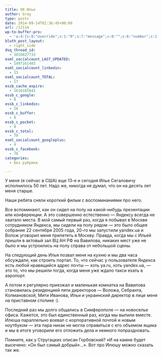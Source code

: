 ```yaml
---
title: Об Илье
author: Gray
type: posts
date: 2014-09-14T02:36:45+00:00
url: /12114
wp-to-buffer-pro:
  - 'a:4:{s:8:"override";s:1:"0";s:7:"message";s:0:"";s:6:"number";s:1:"1";s:16:"alternateMessage";s:0:"";}'
bluth_post_layout:
  - right_side
dsq_thread_id:
  - 3016027733
esml_socialcount_LAST_UPDATED:
  - 1497161403
esml_socialcount_linkedin:
  - 13
esml_socialcount_TOTAL:
  - 17
essb_cache_expire:
  - 1616185842
essb_c_google:
  - 8
essb_c_linkedin:
  - 26
essb_c_buffer:
  - 8
essb_c_pocket:
  - 8
essb_c_total:
  - 70
esml_socialcount_googleplus:
  - 4
essb_c_facebook:
  - 70
categories:
  - Без рубрики

---
```








У меня (я сейчас в США) еще 13-е и сегодня Илье Сегаловичу исполнилось 50 лет. Надо же, никогда не думал, что он на десять лет меня старше.

Наши ребята сняли короткий фильм с воспоминаниями про него.



Все вспоминают, как он сидел на полу на какой-нибудь презентации или конференции. А это совершенно естественно — Яндексу всегда не хватало места. В мой самый первый раз, когда я побывал в Москве сотрудником Яндекса, мы сидели на полу рядом — это было общее собрание 22 сентября 2005 года, 20-го мы запустили yandex.ua и Волож уговорил меня прилететь в Москву. Правда, когда мы с Ильей пришли в актовый зал ВЦ АН РФ на Вавилова, никаких мест уже не было и мы устроились на полу справа от небольшой сцены.

На следующий день Илья позвал меня на кухню и мы два часа обсуждали, как строить портал. То, что сейчас у пользователя Яндекса есть любой нравящийся адрес почты — хоть ya.ru, хоть yandex.ua, — это то, что мы решили тогда, когда меня уже ждало такси ехать в аэропорт.

А потом я регулярно приезжал и маленькая комнатка на Вавилова становилась резиденцией пяти директоров — Воложа, Себранта, Колмановской, Мити Иванова, Ильи и украинский директор в лице меня на приставном столике :).

Последний раз мы долго общались в Симферополе — на новоселье офиса. Кажется, это был единственный раз, когда мы выпили вместе. Илюша параллельно воевал с корпоративной почтой и новым ноутбуком — эта пара никак не могла справиться с его объемом ящика и мы в итоге уговорили его отложить дела и немного попраздновать.

Помните, как у Стругацких описан Горбовский? &#171;И на камне будет высечено: &#171;Он был самый добрый&#187;&#8230;&#187;. Вот про Илюшу можно сказать так же.